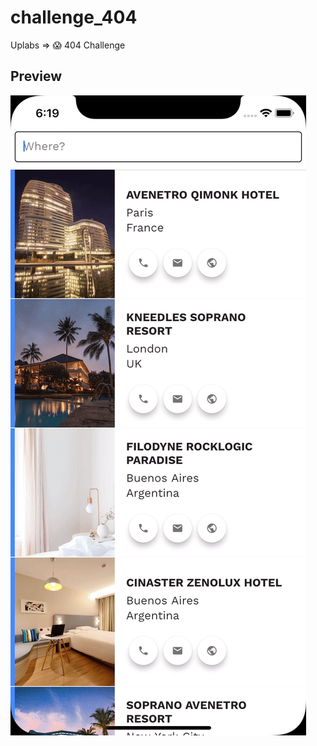 # challenge_404

Uplabs => 😱 404 Challenge

## Preview
![Alt Text](https://raw.githubusercontent.com/shiburagi/Challenge_404/master/preview/preview_1.gif)

